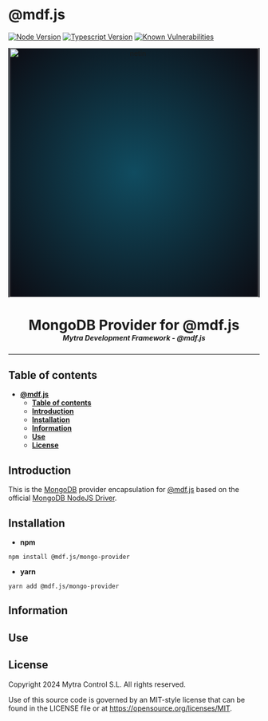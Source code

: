 # **@mdf.js**

[![Node Version](https://img.shields.io/static/v1?style=flat&logo=node.js&logoColor=green&label=node&message=%3E=16%20||%2018&color=blue)](https://nodejs.org/en/)
[![Typescript Version](https://img.shields.io/static/v1?style=flat&logo=typescript&label=Typescript&message=4.8&color=blue)](https://www.typescriptlang.org/)
[![Known Vulnerabilities](https://img.shields.io/static/v1?style=flat&logo=snyk&label=Vulnerabilities&message=0&color=300A98F)](https://snyk.io/package/npm/snyk)

<!-- markdownlint-disable MD033 MD041 -->
<p align="center">
  <div style="text-align:center;background-image:radial-gradient(circle farthest-corner at 50% 50%, #104c60, #0c0c13);">
    <img src="https://assets.website-files.com/626a3ef32d23835d9b2e4532/6290ab1e2d3e0d922913a6e3_digitalizacion_ENG.svg"alt="netin"width="500">
  </div>
</p>

<h1 style="text-align:center;margin-bottom:0">MongoDB Provider for @mdf.js</h1>
<h5 style="text-align:center;margin-top:0">Mytra Development Framework - @mdf.js</h5>

<!-- markdownlint-enable MD033 -->

___

## **Table of contents**

- [**@mdf.js**](#mdfjs)
  - [**Table of contents**](#table-of-contents)
  - [**Introduction**](#introduction)
  - [**Installation**](#installation)
  - [**Information**](#information)
  - [**Use**](#use)
  - [**License**](#license)

## **Introduction**

This is the [MongoDB](https://www.mongodb.com/) provider encapsulation for [@mdf.js](https://github.com/mytracontrol/mdf.js) based on the official [MongoDB NodeJS Driver](https://www.npmjs.com/package/mongodb).

## **Installation**

- **npm**

```shell
npm install @mdf.js/mongo-provider
```

- **yarn**

```shell
yarn add @mdf.js/mongo-provider
```

## **Information**

## **Use**

## **License**

Copyright 2024 Mytra Control S.L. All rights reserved.

Use of this source code is governed by an MIT-style license that can be found in the LICENSE file or at https://opensource.org/licenses/MIT.
